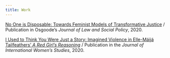 ```yaml
---
title: Work
---
```


[No One is Disposable: Towards Feminist Models of Transformative Justice](https://digitalcommons.osgoode.yorku.ca/jlsp/vol33/iss1/4/) / Publication in Osgoode’s *Journal of Law and Social Policy*, 2020.

[I Used to Think You Were Just a Story: Imagined Violence in Elle-Máijá Tailfeathers’ *A Red Girl’s Reasoning*](https://vc.bridgew.edu/jiws/vol21/iss7/9/) / Publication in the *Journal of International Women’s Studies*, 2020.

